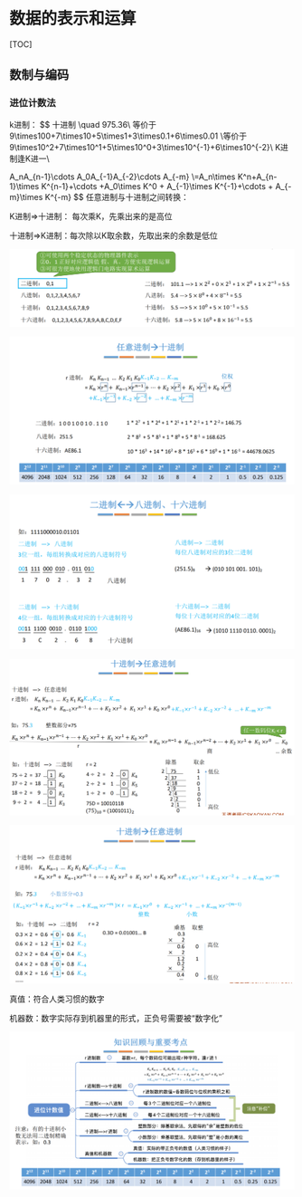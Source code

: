 # 数据的表示和运算

[TOC]

 ## 数制与编码

### 进位计数法

k进制：
$$
十进制 \quad 975.36\\
等价于 9\times100+7\times10+5\times1+3\times0.1+6\times0.01
\\等价于 9\times10^2+7\times10^1+5\times10^0+3\times10^{-1}+6\times10^{-2}\\
K进制逢K进一\\

 A_nA_{n-1}\cdots A_0A_{-1}A_{-2}\cdots A_{-m}
 \\=A_n\times K^n+A_{n-1}\times K^{n-1}+\cdots +A_0\times K^0 + A_{-1}\times K^{-1}+\cdots + A_{-m}\times K^{-m}
$$
任意进制与十进制之间转换：

K进制=>十进制： 每次乘K，先乘出来的是高位

十进制=>K进制：每次除以K取余数，先取出来的余数是低位

![image-20210701211750172](Images/image-20210701211750172.png)

![image-20210701211807960](Images/image-20210701211807960.png)

![image-20210701211820941](Images/image-20210701211820941.png)

![image-20210701211849998](Images/image-20210701211849998.png)

![image-20210701211903889](Images/image-20210701211903889.png)

真值：符合人类习惯的数字

机器数：数字实际存到机器里的形式，正负号需要被“数字化”

![image-20210701211954737](Images/image-20210701211954737.png)